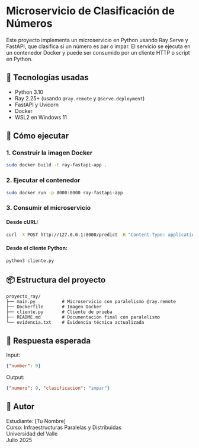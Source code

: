 # Microservicio de Clasificación de Números

Este proyecto implementa un microservicio en Python usando Ray Serve y FastAPI, que clasifica si un número es par o impar. El servicio se ejecuta en un contenedor Docker y puede ser consumido por un cliente HTTP o script en Python.

## 🧰 Tecnologías usadas

- Python 3.10  
- Ray 2.25+ (usando `@ray.remote` y `@serve.deployment`)  
- FastAPI y Uvicorn  
- Docker  
- WSL2 en Windows 11

## 🚀 Cómo ejecutar

### 1. Construir la imagen Docker

```bash
sudo docker build -t ray-fastapi-app .
```

### 2. Ejecutar el contenedor

```bash
sudo docker run -p 8000:8000 ray-fastapi-app
```

### 3. Consumir el microservicio

#### Desde cURL:

```bash
curl -X POST http://127.0.0.1:8000/predict -H "Content-Type: application/json" -d '{"number": 9}'
```

#### Desde el cliente Python:

```bash
python3 cliente.py
```

## 📦 Estructura del proyecto

```
proyecto_ray/
├── main.py          # Microservicio con paralelismo @ray.remote
├── Dockerfile       # Imagen Docker
├── cliente.py       # Cliente de prueba
├── README.md        # Documentación final con paralelismo
└── evidencia.txt    # Evidencia técnica actualizada
```

## 🧪 Respuesta esperada

Input:
```json
{"number": 9}
```

Output:
```json
{"numero": 9, "clasificacion": "impar"}
```

## 👤 Autor

Estudiante: [Tu Nombre]  
Curso: Infraestructuras Paralelas y Distribuidas  
Universidad del Valle  
Julio 2025

